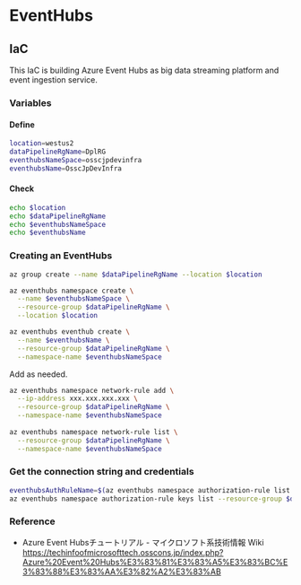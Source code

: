 # EventHubs

## IaC
This IaC is building Azure Event Hubs as big data streaming platform and event ingestion service.

### Variables

#### Define
```Bash
location=westus2
dataPipelineRgName=DplRG
eventhubsNameSpace=osscjpdevinfra
eventhubsName=OsscJpDevInfra
```

#### Check
```Bash
echo $location
echo $dataPipelineRgName
echo $eventhubsNameSpace
echo $eventhubsName
```

### Creating an EventHubs
```Bash
az group create --name $dataPipelineRgName --location $location

az eventhubs namespace create \
  --name $eventhubsNameSpace \
  --resource-group $dataPipelineRgName \
  --location $location

az eventhubs eventhub create \
  --name $eventhubsName \
  --resource-group $dataPipelineRgName \
  --namespace-name $eventhubsNameSpace

```

Add as needed.
```Bash
az eventhubs namespace network-rule add \
  --ip-address xxx.xxx.xxx.xxx \
  --resource-group $dataPipelineRgName \
  --namespace-name $eventhubsNameSpace
  
az eventhubs namespace network-rule list \
  --resource-group $dataPipelineRgName \
  --namespace-name $eventhubsNameSpace
```

### Get the connection string and credentials
```Bash
eventhubsAuthRuleName=$(az eventhubs namespace authorization-rule list --resource-group $dataPipelineRgName --namespace-name $eventhubsNameSpace --query "[0].name" | sed 's/"//g')
az eventhubs namespace authorization-rule keys list --resource-group $dataPipelineRgName --namespace-name $eventhubsNameSpace --name $eventhubsAuthRuleName
```

### Reference
- Azure Event Hubsチュートリアル - マイクロソフト系技術情報 Wiki  
https://techinfoofmicrosofttech.osscons.jp/index.php?Azure%20Event%20Hubs%E3%83%81%E3%83%A5%E3%83%BC%E3%83%88%E3%83%AA%E3%82%A2%E3%83%AB
